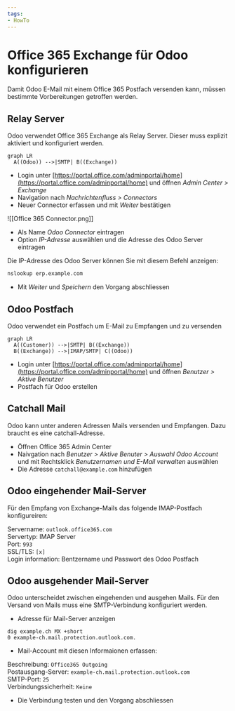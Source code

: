 ```yaml
---
tags:
- HowTo
---
```

# Office 365 Exchange für Odoo konfigurieren

Damit Odoo E-Mail mit einem Office 365 Postfach versenden kann, müssen bestimmte Vorbereitungen getroffen werden.

## Relay Server

Odoo verwendet Office 365 Exchange als Relay Server. Dieser muss explizit aktiviert und konfiguriert werden.

```mermaid
graph LR
  A((Odoo)) -->|SMTP| B((Exchange))
```


* Login unter [https://portal.office.com/adminportal/home](https://portal.office.com/adminportal/home) und öffnen *Admin Center > Exchange*
* Navigation nach *Nachrichtenfluss > Connectors*
* Neuer Connector erfassen und mit *Weiter* bestätigen

![[Office 365 Connector.png]]

* Als Name *Odoo Connector* eintragen
* Option *IP-Adresse* auswählen und die Adresse des Odoo Server eintragen

Die IP-Adresse des Odoo Server können Sie mit diesem Befehl anzeigen:

```bash
nslookup erp.example.com
```

* Mit *Weiter* und *Speichern* den Vorgang abschliessen

## Odoo Postfach

Odoo verwendet ein Postfach um E-Mail zu Empfangen und zu versenden

```mermaid
graph LR
  A((Customer)) -->|SMTP| B((Exchange))
  B((Exchange)) -->|IMAP/SMTP| C((Odoo))
```

* Login unter [https://portal.office.com/adminportal/home](https://portal.office.com/adminportal/home) und öffnen *Benutzer > Aktive Benutzer*
* Postfach für Odoo erstellen

## Catchall Mail

Odoo kann unter anderen Adressen Mails versenden und Empfangen. Dazu braucht es eine catchall-Adresse.

* Öffnen Office 365 Admin Center
* Naivgation nach *Benutzer > Aktive Benuter > Auswahl Odoo Account* und mit Rechtsklick *Benutzernamen und E-Mail verwalten* auswählen
* Die Adresse `catchall@example.com` hinzufügen

## Odoo eingehender Mail-Server

Für den Empfang von Exchange-Mails das folgende IMAP-Postfach konfigureiren:

Servername: `outlook.office365.com`\
Servertyp: IMAP Server\
Port: `993`\
SSL/TLS: `[x]`\
Login information: Bentzername und Passwort des Odoo Postfach

## Odoo ausgehender Mail-Server

Odoo unterscheidet zwischen eingehenden und ausgehen Mails. Für den Versand von Mails muss eine SMTP-Verbindung konfiguriert werden.

* Adresse für Mail-Server anzeigen

```
dig example.ch MX +short
0 example-ch.mail.protection.outlook.com.
```

* Mail-Account mit diesen Informaionen erfassen:

Beschreibung: `Office365 Outgoing`\
Postausgang-Server: `example-ch.mail.protection.outlook.com`\
SMTP-Port: `25`\
Verbindungssicherheit: `Keine`

* Die Verbindung testen und den Vorgang abschliessen